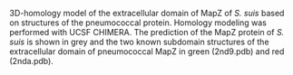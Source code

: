 3D-homology model of the extracellular domain of MapZ of <i>S. suis</i> based on structures of the pneumococcal protein. Homology modeling was performed with UCSF CHIMERA. The prediction of the MapZ protein of <i>S. suis</i> is shown in grey and the two known subdomain structures of the extracellular domain of pneumococcal MapZ in green (2nd9.pdb) and red (2nda.pdb).
